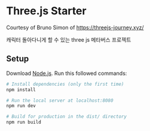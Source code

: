 # Three.js Starter
Courtesy of Bruno Simon of https://threejs-journey.xyz/

캐릭터 돌아다니게 할 수 있는 three js 메타버스 프로젝트

## Setup
Download [Node.js](https://nodejs.org/en/download/).
Run this followed commands:

``` bash
# Install dependencies (only the first time)
npm install

# Run the local server at localhost:8080
npm run dev

# Build for production in the dist/ directory
npm run build
```
